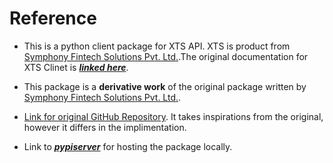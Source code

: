 # Reference
*  This is a python client package for XTS API. XTS is product from [Symphony Fintech Solutions Pvt. Ltd.](https://symphonyfintech.com/).The original documentation for XTS Clinet is [___linked here___](https://symphonyfintech.com/xts-market-data-front-end-api-v2/).

*  This package is a __derivative work__ of the original package written by [Symphony Fintech Solutions Pvt. Ltd.](https://symphonyfintech.com/).
*  [Link for original GitHub Repository](https://github.com/symphonyfintech/xts-pythonclient-api-sdk). It takes inspirations from the original, however it differs in the implimentation.

* Link to [___pypiserver___](https://pypi.org/project/pypiserver/) for hosting the package locally.